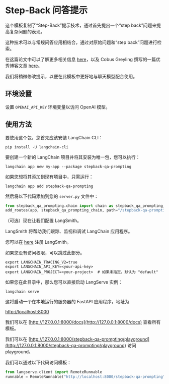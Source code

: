 # Step-Back 问答提示

这个模板复制了“Step-Back”提示技术，通过首先提出一个“step back”问题来提高复杂问题的表现。

这种技术可以与常规问答应用相结合，通过对原始问题和“step back”问题进行检索。

在这篇论文中可以了解更多相关信息 [here](https://arxiv.org/abs/2310.06117)，以及 Cobus Greyling 撰写的一篇优秀博客文章 [here](https://cobusgreyling.medium.com/a-new-prompt-engineering-technique-has-been-introduced-called-step-back-prompting-b00e8954cacb)。

我们将稍微修改提示，以便在此模板中更好地与聊天模型配合使用。

## 环境设置

设置 `OPENAI_API_KEY` 环境变量以访问 OpenAI 模型。

## 使用方法

要使用这个包，您首先应该安装 LangChain CLI：

```shell
pip install -U langchain-cli
```

要创建一个新的 LangChain 项目并将其安装为唯一包，您可以执行：

```shell
langchain app new my-app --package stepback-qa-prompting
```

如果您想将其添加到现有项目中，只需运行：

```shell
langchain app add stepback-qa-prompting
```

然后将以下代码添加到您的 `server.py` 文件中：

```python
from stepback_qa_prompting.chain import chain as stepback_qa_prompting_chain
add_routes(app, stepback_qa_prompting_chain, path="/stepback-qa-prompting")
```

（可选）现在让我们配置 LangSmith。

LangSmith 将帮助我们跟踪、监视和调试 LangChain 应用程序。

您可以在 [here](https://smith.langchain.com/) 注册 LangSmith。

如果您没有访问权限，可以跳过此部分。

```shell
export LANGCHAIN_TRACING_V2=true
export LANGCHAIN_API_KEY=<your-api-key>
export LANGCHAIN_PROJECT=<your-project>  # 如果未指定，默认为 "default"
```

如果您在此目录中，那么您可以直接启动 LangServe 实例：

```shell
langchain serve
```

这将启动一个在本地运行的服务器的 FastAPI 应用程序，地址为

[http://localhost:8000](http://localhost:8000)

我们可以在 [http://127.0.0.1:8000/docs](http://127.0.0.1:8000/docs) 查看所有模板。

我们可以在 [http://127.0.0.1:8000/stepback-qa-prompting/playground](http://127.0.0.1:8000/stepback-qa-prompting/playground) 访问 playground。

我们可以通过以下代码访问模板：

```python
from langserve.client import RemoteRunnable
runnable = RemoteRunnable("http://localhost:8000/stepback-qa-prompting")
```